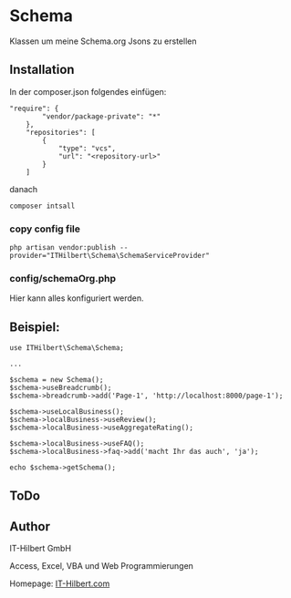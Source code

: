 # Schema

Klassen um meine Schema.org Jsons zu erstellen


## Installation
In der composer.json folgendes einfügen:
```
"require": {
        "vendor/package-private": "*"
    },
    "repositories": [
        {
            "type": "vcs",
            "url": "<repository-url>"
        }
    ]
```
danach 
```
composer intsall
```
### copy config file
```
php artisan vendor:publish --provider="ITHilbert\Schema\SchemaServiceProvider" 
```


### config/schemaOrg.php
Hier kann alles konfiguriert werden.

## Beispiel:
```
use ITHilbert\Schema\Schema;

...

$schema = new Schema();
$schema->useBreadcrumb();
$schema->breadcrumb->add('Page-1', 'http://localhost:8000/page-1');

$schema->useLocalBusiness();
$schema->localBusiness->useReview();
$schema->localBusiness->useAggregateRating();

$schema->localBusiness->useFAQ();
$schema->localBusiness->faq->add('macht Ihr das auch', 'ja');

echo $schema->getSchema();
```


## ToDo


## Author
IT-Hilbert GmbH

Access, Excel, VBA und Web Programmierungen

Homepage: [IT-Hilbert.com](https://www.IT-Hilbert.com) 
